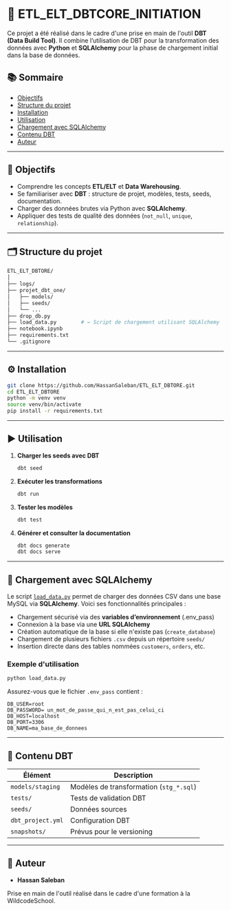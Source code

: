 # 🚀 ETL\_ELT\_DBTCORE_INITIATION

Ce projet a été réalisé dans le cadre d'une prise en main de l'outil **DBT (Data Build Tool)**. Il combine l’utilisation de DBT pour la transformation des données avec **Python** et **SQLAlchemy** pour la phase de chargement initial dans la base de données.

## 📚 Sommaire

- [Objectifs](#objectifs)
- [Structure du projet](#structure-du-projet)
- [Installation](#installation)
- [Utilisation](#utilisation)
- [Chargement avec SQLAlchemy](#chargement-avec-sqlalchemy)
- [Contenu DBT](#contenu-dbt)
- [Auteur](#auteur)

---

## 🌟 Objectifs

- Comprendre les concepts **ETL/ELT** et **Data Warehousing**.
- Se familiariser avec **DBT** : structure de projet, modèles, tests, seeds, documentation.
- Charger des données brutes via Python avec **SQLAlchemy**.
- Appliquer des tests de qualité des données (`not_null`, `unique`, `relationship`).

---

## 🗂 Structure du projet

```bash
ETL_ELT_DBTORE/
│
├── logs/
├── projet_dbt_one/
│   ├── models/
│   ├── seeds/
│   └── ...
├── drop_db.py
├── load_data.py        # ← Script de chargement utilisant SQLAlchemy
├── notebook.ipynb
├── requirements.txt
└── .gitignore
```

---

## ⚙️ Installation

```bash
git clone https://github.com/HassanSaleban/ETL_ELT_DBTORE.git
cd ETL_ELT_DBTORE
python -m venv venv
source venv/bin/activate
pip install -r requirements.txt
```

---

## ▶️ Utilisation

1. **Charger les seeds avec DBT**

   ```bash
   dbt seed
   ```

2. **Exécuter les transformations**

   ```bash
   dbt run
   ```

3. **Tester les modèles**

   ```bash
   dbt test
   ```

4. **Générer et consulter la documentation**

   ```bash
   dbt docs generate
   dbt docs serve
   ```

---

## 🤩 Chargement avec SQLAlchemy

Le script [`load_data.py`](load_data.py) permet de charger des données CSV dans une base MySQL via **SQLAlchemy**. Voici ses fonctionnalités principales :

- Chargement sécurisé via des **variables d’environnement** (.env\_pass)
- Connexion à la base via une **URL SQLAlchemy**
- Création automatique de la base si elle n'existe pas (`create_database`)
- Chargement de plusieurs fichiers `.csv` depuis un répertoire `seeds/`
- Insertion directe dans des tables nommées `customers`, `orders`, etc.

### Exemple d'utilisation

```bash
python load_data.py
```

Assurez-vous que le fichier `.env_pass` contient :

```
DB_USER=root
DB_PASSWORD= un_mot_de_passe_qui_n_est_pas_celui_ci
DB_HOST=localhost
DB_PORT=3306
DB_NAME=ma_base_de_donnees
```

---

## 🧐 Contenu DBT

| Élément           | Description                             |
| ----------------- | --------------------------------------- |
| `models/staging`  | Modèles de transformation (`stg_*.sql`) |
| `tests/`          | Tests de validation DBT                 |
| `seeds/`          | Données sources                         |
| `dbt_project.yml` | Configuration DBT                       |
| `snapshots/`      | Prévus pour le versioning               |

---

## 👤 Auteur

- **Hassan Saleban**

Prise en main de l'outil réalisé dans le cadre d'une formation à la WildcodeSchool.

